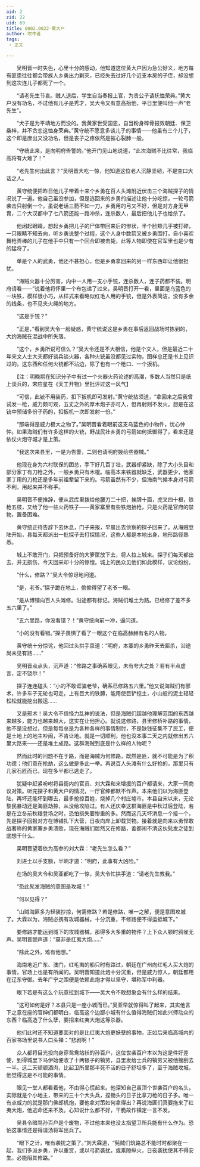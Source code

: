 ```yaml
---
aid: 2
zid: 22
uid: 69
title: 0002.0022-黄大户
author: 吹牛者
tags: 
 - 正文

---
```




　　吴明晋一时失色，心里十分的感动，他知道这位黄大户因为急公好义，地方每有匪患往往都会带族人乡勇出力剿灭，已经失去过好几个近支本房的子侄，却没想到这次连儿子都死了一个。

　　“请老先生节哀。贼人退后，学生自当奏报上官，为贵公子请抚恤荣典。”黄大户没有功名，不过他有儿子是秀才，吴大令又有意高抬他，平日里便叫他一声“老先生”。

　　“犬子是为平靖地方而没的。我黄家世受国恩，自当粉身碎骨报效朝廷、保卫桑梓，并不贪恋这恤身荣典。”黄守统不愿意多谈儿子的事情——他虽有三个儿子，这个即是庶出又没功名，但是丧子之疼依然是摧心裂肺一般。

　　“守统此来，是向明府告警的。”他开门见山地说道，“此次海贼不比往常，我临高将有大难了！”

　　“老先生何出此言？”吴明晋大吃一惊，他知道这位老人沉静坚韧，不是空口大话之人。

　　黄守统便把昨日他儿子带着十来个乡勇在百人头滩附近伏击三个海贼探子的情况说了一遍。他自己虽没参加，但是逃回来的乡勇的描述让他十分吃惊，一轮弓箭袭击只射倒一个，虽说老话三箭不如一刀，乡勇用的弓又不好，但是对方身无甲胄，二个大汉都中了七八箭还能一路冲杀，连杀数人，最后把他儿子也给杀了。

　　他闭起眼睛，想起乡勇把儿子的尸体带回来后的惨状，半个脸颊几乎被打碎，一只眼睛不知去向，听乡勇说整个过程，这个人身中数箭又被乡勇围打，自小喜欢舞枪弄棒的儿子在他手中只有一个回合即被击毙，此等人物即使在官军里也是少有的猛将了。

　　单是个人的武勇，他还不甚担心，但是乡勇拿回来的另一样东西却让他很担忧。

　　“海贼火器十分厉害，内中一人用一支小手铳，连杀数人，连子药都不装。明府请看——”说着他将怀里一个布包递了过来，吴明晋打开一看，里面是乌蓝色的一块铁，模样很小巧，从样式来看略似红毛人用的手铳，但是外表简洁，没有多余的线条，也不见夹火绳的地方。

　　“这是手铳？”

　　“正是，”看到吴大令一脸疑惑，黄守统说这是乡勇在事后返回战场时拣到的，大约海贼在混战中所失落。

　　“这个，乡勇所说可信么？”吴大令还是不大相信，他是个文人，但是最近二十年来文人士大夫都好谈兵谈火器，各种火铳虽没都见过实物，图样总还是书上见识过的。这东西和任何火铳都不沾边，除了也有一个枪口、一个扳机。

　　【注：明晚期在知识分子中有过一个火器火药论述的高潮，多数人当然只是纸上谈兵的，宋应星在《天工开物》里批评过这一风气】

　　“可信，此铳不用装药，扣下扳机即可发射。”黄守统拈须道，“拿回来之后我曾试发一枪，威力颇可观，五丈之外的厚木炮子亦可入，但再射则不发火。想是在这铳中预储多份子药的，扣扳机一次即发射一份。”

　　“那端得是威力极大之物了。”吴明晋看着眼前这支乌蓝色的小物件，忧心忡忡。如果海贼们有许多这样的火铳，野战民壮乡勇的弓箭如何抵御得了，看来还是依仗火炮守城才是上策。

　　“我这次来县里，一是为告警，二则也请明府拨给些器械。”

　　他现在身为六村联保的团总，手下好几百丁壮，武器却紧缺，除了大小头目和部分家丁有刀枪之外，一般乡勇只有木棍。临高本来铁器就缺乏，武器更少，他家家丁用的刀枪还是多年前祖辈留下来的。弓箭虽然有不少，但海南气候本身对弓箭不利，用起来并不称手。

　　吴明晋不便推辞，便从武库里拨给他腰刀二十把，挨牌十面，虎叉四十根，铁枪五枝，又给了他一些火药铁子——黄家寨里有些铁炮抬枪，只是火药是官府的禁物，置备困难。

　　黄守统正待告辞下去休息，门子来报，早晨出去侦察的探子回来了。从海贼登陆开始，县每天都派出一批探子去打探情况，这些人都是本地出身，地形路径熟悉。

　　城上不敢开门，只把预备好的大箩筐放下去，将人拉上城来。探子们每天都出去，并无损伤，今天回来却十分的惊惶。城上的民众见他们如此模样，议论纷纷。

　　“什么，修路？”吴大令惊讶地问道。

　　“是，老爷。”探子跪在地上，偷偷得望了老爷一眼。

　　“是从博铺向百人头滩修。沿途都有标记。海贼们堆土为路。已经修了差不多五六里了。”

　　“五六里路，你没看错？！”黄守统向前一冲，逼问道。

　　“小的没有看错。”探子畏惧了看了一眼这个在临高赫赫有名的人物。

　　黄守统十分惊诧，他回过头拱手禀道：“明府，本寨的乡勇昨天去厮杀，沿途尚未见有路……”

　　吴明晋点点头，沉声道：“修路之事确系眼见，未有夸大之处？若有半点虚言，定不饶尔！”

　　探子连连磕头：“小的不敢诓骗老爷，确系已修路五六里。”他又说海贼们有邪术，许多车子无轮也可走，上有巨大的铁膊，能用使巨铲挖土，小山般的泥土轻轻松松就能挖出搬运……

　　又是邪术！吴大令不信怪力乱神的说法，但是海贼们超越他理解范围的东西越来越多，能力也越来越大，这实在让他担心。就说这修路，县里修桥补路的事情，他不是没想过，但是每每总是为各种各样的事情制肘，不是缺钱征集不了民工，便是土地上的地主吵闹，不肯让地。就是一切顺利，他也没本事二天之内就修出五六里大路来——还是堆土成路。这群海贼到底是什么样的人物呢？

　　然而此时的问题不在于路，而是海贼为何修路，既然是匪，就不可能是为了积功德；他们意在抢劫，这么做是多此一举。再说百人头滩有什么好抢的，那里只有几家石匠而已，现在多半都已逃走了。

　　犹疑中赶紧吩咐将县衙内的官员、刘大霖和来增援的百户都请来，大家一同商议对策。听完探子和黄大户的情况，一厅官绅都默不作声。本来他们以为海匪登陆，再坏还能坏到哪去，最多抢掠百姓，烧掉几个村庄墟市。本县自宋以来，无论黎民暴动还是海匪劫掠，从没给攻陷过。有人还庆幸这群海匪是中秋过后登陆，若是在立冬前秋粮登场之时，恐怕损失要惨重的多。然而这几天坏消息一个接一个，先是探子回报对方在博铺扎下大营，日夜向岸上卸载货物。接着就是向来以勇悍敢战著称的黄家寨乡勇溃败，现在海贼们居然又在修路，谁都闹不清这伙髡发之徒到底想干什么。

　　吴明晋望着依为高参的刘大霖：“老先生怎么看？”

　　刘进士以手支额，半晌才道：“明府，此事有大凶险。”

　　在场的吴大令和吴亚都吃了一惊，吴大令忙拱手道：“请老先生教我。”

　　“恐此髡发海贼的意图是攻城！”

　　“何以见得？”

　　“山贼海匪多为轻装抄掠，何需修路？若是修路，唯一之解，便是意图攻城了。大霖以为，海贼必携有攻城器械，十分沉重，不修路便不得运抵城下。”

　　要修路才能运到城下的攻城器械，那得多大多重的物件？上下众人顿时鸦雀无声。吴明晋颤声道：“莫非是红夷大炮……”

　　“除此之外，难有他想。”

　　海南地近广东、澳门，红毛夷的船只时有路过，朝廷在广州向红毛人买大炮的事情，官场上也是有所闻的。吴明晋知道此炮十分沉重，但是威力惊人，朝廷都用在辽东守御。去年广宁之围便是依赖此炮才得以坚守，堪称军中利器。

　　眼下若是有这么个玩意拉到城下——吴大令不敢想象会有什么样的结果。

　　“这可如何是好？本县只是一座小城而已。”吴亚早就惊得叫了起来，其实他言下之意在座的官绅们都明白，临高这个边鄙小城有什么值得海贼们如此兴师动众的东西？临高造了什么孽，要招来红夷大炮这等杀器。

　　他们此时还不知道要面对的是比红夷大炮更妖孽的事物，正如后来临高城内的百家书场里说书人口头禅：“悲剧啊！”

　　众人都将目光投向身穿鸳鸯站袄的孙百户，这位世袭百户本以为这是件好差使，到得城里下马伊始便收了十两银子的犒劳，县里发给士兵的犒劳又被他搜刮去一半。这二天顿顿酒肉，比起卫所里那半死不活的日子舒坦多了，至于海贼攻城，他觉得这是不可能的事情。

　　眼见一堂人都看着他，不由得心慌起来。他深知自己虽顶个世袭百户的名头，实际就是个小地主，带来的三十个大头兵，捏锄头的日子比拿刀枪的日子多。唯一有点威力的就是那门佛郎机炮，要他拿对策如何拿得出？再说海匪们真要拖来了红夷大炮，他逃命还来不及。心知说什么都不好，干脆故作镇定一言不发。

　　吴县令暗骂孙百户是个废物，不过他本来也没太指望卫所兵能有什么作为。恐怕这事情还是得请汤将军出兵了。

　　“眼下之计，唯有袭扰之策了。”刘大霖道，“髡贼们筑路总不能时时都聚在一起，我们多派乡勇，许以重赏，或以弓箭袭扰，或乘隙纵火，日夜袭扰使其不得安生。必能阻其修路。”


